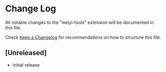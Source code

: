 # Change Log

All notable changes to the "weiyi-tools" extension will be documented in this file.

Check [Keep a Changelog](http://keepachangelog.com/) for recommendations on how to structure this file.

## [Unreleased]

- Initial release